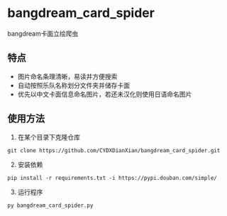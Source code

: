 # bangdream_card_spider
bangdream卡面立绘爬虫

## 特点
- 图片命名条理清晰，易读并方便搜索
- 自动按照乐队名称划分文件夹并储存卡面
- 优先以中文卡面信息命名图片，若还未汉化则使用日语命名图片

## 使用方法
1. 在某个目录下克隆仓库
```
git clone https://github.com/CYDXDianXian/bangdream_card_spider.git
```
2. 安装依赖
```
pip install -r requirements.txt -i https://pypi.douban.com/simple/
```
3. 运行程序
```
py bangdream_card_spider.py
```
